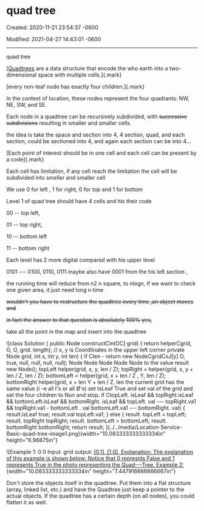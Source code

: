 # quad tree

Created: 2020-11-21 23:54:37 -0600

Modified: 2021-04-27 14:43:01 -0600

---

quad tree



[[Quadtrees](https://en.wikipedia.org/wiki/Quadtree) are a data structure that encode the who earth into a two-dimensional space with multiple cells.]{.mark}



[every non-leaf node has exactly four children.]{.mark}



In the context of location, these nodes represent the four quadrants: NW, NE, SW, and SE.



Each node in a quadtree can be recursively subdivided, with ~~successive subdivisions~~ resulting in smaller and smaller cells.



the idea is take the space and section into 4, 4 section, quad, and each section, could be sectioned into 4, and again each section can be into 4...





[Each point of interest should be in one cell and each cell can be present by a code]{.mark}

Each cell has limitation, if any cell reach the limitation the cell will be subdivided into smeller and smaller cell





We use 0 for left , 1 for right, 0 for top and 1 for bottom





Level 1 of quad tree should have 4 cells and his their code

00 -- top left,

01 -- top right,

10 -- bottom left

11 -- bottom right



Each level has 2 more digital compared with his upper level



0101 --- 0100, 0110, 0111 maybe also have 0001 from the his left section ,











the running time will reduce from n2 n square, to nlogn, if we want to check one given area, it just need long n time



~~wouldn't you have to restructure the quadtree every time ,an object moves and~~

~~in fact the answer to that question is absolutely 100% yes,~~





take all the point in the map and insert into the quadtree





![class Solution { public Node constructCintOC] grid) { return helperCgrid, O, O, grid. length); // x, y is Coordlinates in the upper left corner private Node grid, int x, int y, int ten) { if Clen - return new NodeCgridCxJ[y] O, true, null, null, null, null); Node Node Node Node Node to the value result new Node(); topLeft helper(grid, x, y, len / Z); topRight = helper(grid, x, y + len / Z, len / Z); bottomLeft = helper(grid, x + len / Z , Y, len / Z); bottomRight helper(grid, x + len Y + len / Z, len the current grid has the same value (i -e all I's or all Ø's) set tsLeaf True and set val of the grid and set the four children to Nun and stop. if CtopLeft. isLeaf && topRight.isLeaf && bottomLeft.isLeaf && bottomRight. isLeaf && topLeft. val --- topRight.va1 && topRight.va1 - bottomLeft . val bottomLeft.va1 --- bottomRight. vat) { result.isLeaf true; result.val topLeft.va1; } else { result. topLeft = topLeft; result. topRight topRight; result. bottomLeft = bottomLeft; result. bottomRight bottomRight; return result; ](../../media/Location-Service-Basic-quad-tree-image1.png){width="10.083333333333334in" height="6.96875in"}



![Example 1: 0 0 Input: grid output: [[0,1], [1,0], Explanation: The explanation of this example is shown below: Notice that 0 represnts False and 1 represents True in the photo representing the Quad---Tree. Example 2: ](../../media/Location-Service-Basic-quad-tree-image2.png){width="10.083333333333334in" height="7.447916666666667in"}





Don't store the objects itself in the quadtree. Put them into a flat structure (array, linked list, etc.) and have the Quadtree just keep a pointer to the actual objects. If the quadtree has a certain depth (on all nodes), you could flatten it as well.


